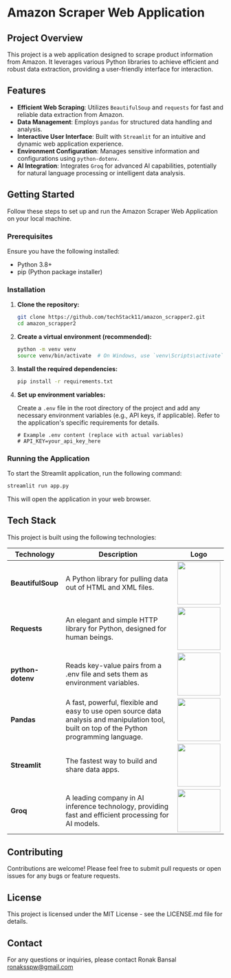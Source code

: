 # Amazon Scraper Web Application

## Project Overview

This project is a web application designed to scrape product information from Amazon. It leverages various Python libraries to achieve efficient and robust data extraction, providing a user-friendly interface for interaction.

## Features

- **Efficient Web Scraping**: Utilizes `BeautifulSoup` and `requests` for fast and reliable data extraction from Amazon.
- **Data Management**: Employs `pandas` for structured data handling and analysis.
- **Interactive User Interface**: Built with `Streamlit` for an intuitive and dynamic web application experience.
- **Environment Configuration**: Manages sensitive information and configurations using `python-dotenv`.
- **AI Integration**: Integrates `Groq` for advanced AI capabilities, potentially for natural language processing or intelligent data analysis.

## Getting Started

Follow these steps to set up and run the Amazon Scraper Web Application on your local machine.

### Prerequisites

Ensure you have the following installed:

- Python 3.8+
- pip (Python package installer)

### Installation

1.  **Clone the repository:**

    ```bash
    git clone https://github.com/techStack11/amazon_scrapper2.git
    cd amazon_scrapper2
    ```

2.  **Create a virtual environment (recommended):**

    ```bash
    python -m venv venv
    source venv/bin/activate  # On Windows, use `venv\Scripts\activate`
    ```

3.  **Install the required dependencies:**

    ```bash
    pip install -r requirements.txt
    ```

4.  **Set up environment variables:**

    Create a `.env` file in the root directory of the project and add any necessary environment variables (e.g., API keys, if applicable). Refer to the application's specific requirements for details.

    ```
    # Example .env content (replace with actual variables)
    # API_KEY=your_api_key_here
    ```

### Running the Application

To start the Streamlit application, run the following command:

```bash
streamlit run app.py
```

This will open the application in your web browser.

## Tech Stack

This project is built using the following technologies:

| Technology | Description | Logo |
|---|---|---|
| **BeautifulSoup** | A Python library for pulling data out of HTML and XML files. | <img src="/home/ubuntu/upload/search_images/VQ8mCVFkbR16.png" width="100"> |
| **Requests** | An elegant and simple HTTP library for Python, designed for human beings. | <img src="/home/ubuntu/upload/search_images/vbTLxBE7KopK.png" width="100"> |
| **python-dotenv** | Reads key-value pairs from a .env file and sets them as environment variables. | <img src="/home/ubuntu/upload/search_images/iMpkKCnO1VjP.png" width="100"> |
| **Pandas** | A fast, powerful, flexible and easy to use open source data analysis and manipulation tool, built on top of the Python programming language. | <img src="/home/ubuntu/upload/search_images/LviooIFq9V47.png" width="100"> |
| **Streamlit** | The fastest way to build and share data apps. | <img src="/home/ubuntu/upload/search_images/Sq8D5jTdQ7rY.png" width="100"> |
| **Groq** | A leading company in AI inference technology, providing fast and efficient processing for AI models. | <img src="/home/ubuntu/upload/search_images/6ndhsmlzS4nO.png" width="100"> |

## Contributing

Contributions are welcome! Please feel free to submit pull requests or open issues for any bugs or feature requests.

## License

This project is licensed under the MIT License - see the LICENSE.md file for details.

## Contact

For any questions or inquiries, please contact 
Ronak Bansal
ronaksspw@gmail.com



